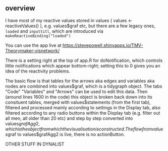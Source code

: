 ## overview

I have most of my reactive values stored in values (  values <-reactiveValues()
), e.g. values$graf etc, but there are a few legacy ones, `loaded` and `inputtitl`, which are introduced via `makeReactiveBinding("loaded")`

You can use the app live at https://stevepowell.shinyapps.io/TMV-Theorymaker-visnetwork/

There is a setting right at the top of app.R for doNotification, which controls little notifications which appear bottom-right; setting this to 0 gives you an idea of the reactivity problems.

The basic flow is that tables for the arrows aka edges and variables aka nodes are combined into values$graf, which is a tidygraph object. The tabs "Code" "Variables" and "Arrows" can be used to edit this data. Then (around lines 1600 in the code) this object is broken back down into its consituent tables, merged with values$statements (from the first tab), filtered and processed mainly according to settings in the Display tab, also filtered according to any radio buttons within the Display tab (e.g. filter out all men, all older than 20 etc) and step by step converted into values$grafAgg2, which is the object from which the visualisation is constructed. The flow from values$graf to values$grafAgg2 is live, there is no actionButton. 

OTHER STUFF IN DYNALIST
